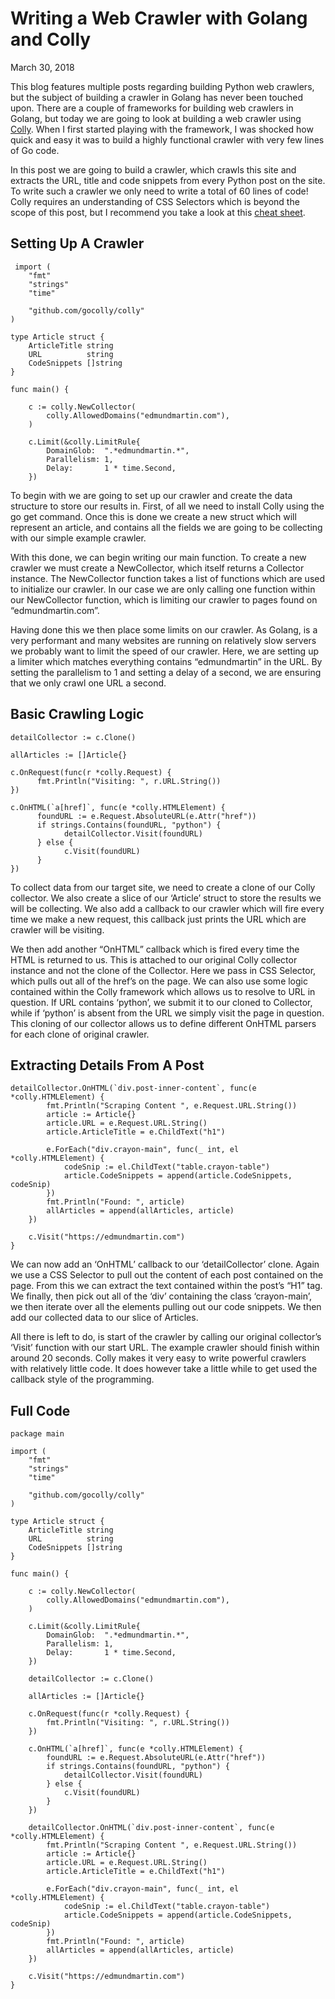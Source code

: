 # Writing a Web Crawler with Golang and Colly

March 30, 2018

This blog features multiple posts regarding building Python web crawlers, but the subject of building a crawler in Golang has never been touched upon. There are a couple of frameworks for building web crawlers in Golang, but today we are going to look at building a web crawler using [Colly](https://github.com/gocolly/colly). When I first started playing with the framework, I was shocked how quick and easy it was to build a highly functional crawler with very few lines of Go code.

In this post we are going to build a crawler, which crawls this site and extracts the URL, title and code snippets from every Python post on the site. To write such a crawler we only need to write a total of 60 lines of code! Colly requires an understanding of CSS Selectors which is beyond the scope of this post, but I recommend you take a look at this [cheat sheet](https://www.w3schools.com/cssref/css_selectors.asp).

## Setting Up A Crawler

```
 import (
	"fmt"
	"strings"
	"time"
 
	"github.com/gocolly/colly"
)
 
type Article struct {
	ArticleTitle string
	URL          string
	CodeSnippets []string
}
 
func main() {
 
	c := colly.NewCollector(
		colly.AllowedDomains("edmundmartin.com"),
	)
 
	c.Limit(&colly.LimitRule{
		DomainGlob:  ".*edmundmartin.*",
		Parallelism: 1,
		Delay:       1 * time.Second,
	})
```

To begin with we are going to set up our crawler and create the data structure to store our results in. First, of all we need to install Colly using the go get command. Once this is done we create a new struct which will represent an article, and contains all the fields we are going to be collecting with our simple example crawler.

With this done, we can begin writing our main function. To create a new crawler we must create a NewCollector, which itself returns a Collector instance. The NewCollector function takes a list of functions which are used to initialize our crawler. In our case we are only calling one function within our NewCollector function, which is limiting our crawler to pages found on “edmundmartin.com”.

Having done this we then place some limits on our crawler. As Golang, is a very performant and many websites are running on relatively slow servers we probably want to limit the speed of our crawler. Here, we are setting up a limiter which matches everything contains “edmundmartin” in the URL. By setting the parallelism to 1 and setting a delay of a second, we are ensuring that we only crawl one URL a second.

## Basic Crawling Logic

```
detailCollector := c.Clone()

allArticles := []Article{}

c.OnRequest(func(r *colly.Request) {
      fmt.Println("Visiting: ", r.URL.String())
})

c.OnHTML(`a[href]`, func(e *colly.HTMLElement) {
      foundURL := e.Request.AbsoluteURL(e.Attr("href"))
      if strings.Contains(foundURL, "python") {
            detailCollector.Visit(foundURL)
      } else {
            c.Visit(foundURL)
      }
})
```

To collect data from our target site, we need to create a clone of our Colly collector. We also create a slice of our ‘Article’ struct to store the results we will be collecting. We also add a callback to our crawler which will fire every time we make a new request, this callback just prints the URL which are crawler will be visiting.

We then add another “OnHTML” callback which is fired every time the HTML is returned to us. This is attached to our original Colly collector instance and not the clone of the Collector. Here we pass in CSS Selector, which pulls out all of the href’s on the page. We can also use some logic contained within the Colly framework which allows us to resolve to URL in question. If URL contains ‘python’, we submit it to our cloned to Collector, while if ‘python’ is absent from the URL we simply visit the page in question. This cloning of our collector allows us to define different OnHTML parsers for each clone of original crawler.

## Extracting Details From A Post

```
detailCollector.OnHTML(`div.post-inner-content`, func(e *colly.HTMLElement) {
		fmt.Println("Scraping Content ", e.Request.URL.String())
		article := Article{}
		article.URL = e.Request.URL.String()
		article.ArticleTitle = e.ChildText("h1")

		e.ForEach("div.crayon-main", func(_ int, el *colly.HTMLElement) {
			codeSnip := el.ChildText("table.crayon-table")
			article.CodeSnippets = append(article.CodeSnippets, codeSnip)
		})
		fmt.Println("Found: ", article)
		allArticles = append(allArticles, article)
	})

	c.Visit("https://edmundmartin.com")
}
```

We can now add an ‘OnHTML’ callback to our ‘detailCollector’ clone. Again we use a CSS Selector to pull out the content of each post contained on the page. From this we can extract the text contained within the post’s “H1” tag. We finally, then pick out all of the ‘div’ containing the class ‘crayon-main’, we then iterate over all the elements pulling out our code snippets. We then add our collected data to our slice of Articles.

All there is left to do, is start of the crawler by calling our original collector’s ‘Visit’ function with our start URL. The example crawler should finish within around 20 seconds. Colly makes it very easy to write powerful crawlers with relatively little code. It does however take a little while to get used the callback style of the programming.

## Full Code

```
package main

import (
	"fmt"
	"strings"
	"time"

	"github.com/gocolly/colly"
)

type Article struct {
	ArticleTitle string
	URL          string
	CodeSnippets []string
}

func main() {

	c := colly.NewCollector(
		colly.AllowedDomains("edmundmartin.com"),
	)

	c.Limit(&colly.LimitRule{
		DomainGlob:  ".*edmundmartin.*",
		Parallelism: 1,
		Delay:       1 * time.Second,
	})

	detailCollector := c.Clone()

	allArticles := []Article{}

	c.OnRequest(func(r *colly.Request) {
		fmt.Println("Visiting: ", r.URL.String())
	})

	c.OnHTML(`a[href]`, func(e *colly.HTMLElement) {
		foundURL := e.Request.AbsoluteURL(e.Attr("href"))
		if strings.Contains(foundURL, "python") {
			detailCollector.Visit(foundURL)
		} else {
			c.Visit(foundURL)
		}
	})

	detailCollector.OnHTML(`div.post-inner-content`, func(e *colly.HTMLElement) {
		fmt.Println("Scraping Content ", e.Request.URL.String())
		article := Article{}
		article.URL = e.Request.URL.String()
		article.ArticleTitle = e.ChildText("h1")

		e.ForEach("div.crayon-main", func(_ int, el *colly.HTMLElement) {
			codeSnip := el.ChildText("table.crayon-table")
			article.CodeSnippets = append(article.CodeSnippets, codeSnip)
		})
		fmt.Println("Found: ", article)
		allArticles = append(allArticles, article)
	})

	c.Visit("https://edmundmartin.com")
}
```

